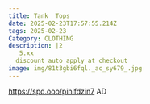 ```yaml
---
title: Tank  Tops
date: 2025-02-23T17:57:55.214Z
tags: 2025-02-23
Category: CLOTHING
description: |2
   5.xx
  discount auto apply at checkout 
image: img/81t3gbi6fql._ac_sy679_.jpg
---
```



 https://spd.ooo/pinifdzin7
AD